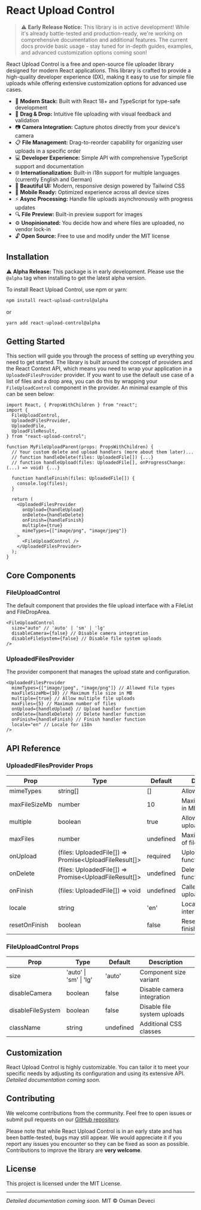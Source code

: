 # React Upload Control

> ⚠️ **Early Release Notice:** This library is in active development! While it's already battle-tested and production-ready, we're working on comprehensive documentation and additional features. The current docs provide basic usage - stay tuned for in-depth guides, examples, and advanced customization options coming soon!

React Upload Control is a free and open-source file uploader library designed for modern React applications. This library is crafted to provide a high-quality developer experience (DX), making it easy to use for simple file uploads while offering extensive customization options for advanced use cases.

- 🚀 **Modern Stack:** Built with React 18+ and TypeScript for type-safe development
- 📁 **Drag & Drop:** Intuitive file uploading with visual feedback and validation
- 📷 **Camera Integration:** Capture photos directly from your device's camera
- 📋 **File Management:** Drag-to-reorder capability for organizing user uploads in a specific order
- 💻 **Developer Experience:** Simple API with comprehensive TypeScript support and documentation
- 🌐 **Internationalization:** Built-in i18n support for multiple languages (currently English and German)
- 🎨 **Beautiful UI:** Modern, responsive design powered by Tailwind CSS
- 📱 **Mobile Ready:** Optimized experience across all device sizes
- ⚡ **Async Processing:** Handle file uploads asynchronously with progress updates
- 🔍 **File Preview:** Built-in preview support for images
- ⚙️ **Unopinionated:** You decide how and where files are uploaded, no vendor lock-in
- 🔓 **Open Source:** Free to use and modify under the MIT license

## Installation

⚠️ **Alpha Release:** This package is in early development. Please use the `@alpha` tag when installing to get the latest alpha version.

To install React Upload Control, use npm or yarn:

```bash
npm install react-upload-control@alpha
```

or

```bash
yarn add react-upload-control@alpha
```

## Getting Started

This section will guide you through the process of setting up everything you need to get started. The library is built around the concept of providers and the React Context API, which means you need to wrap your application in a `UploadedFilesProvider` provider. If you want to use the default use case of a list of files and a drop area, you can do this by wrapping your `FileUploadControl` component in the provider. An minimal example of this can be seen below:

```tsx
import React, { PropsWithChildren } from "react";
import {
  FileUploadControl,
  UploadedFilesProvider,
  UploadedFile,
  UploadFileResult,
} from "react-upload-control";

function MyFileUploadParent(props: PropsWithChildren) {
  // Your custom delete and upload handlers (more about them later)...
  // function handleDelete(files: UploadedFile[]) {...}
  // function handleUpload(files: UploadedFile[], onProgressChange: (...) => void) {...}

  function handleFinish(files: UploadedFile[]) {
    console.log(files);
  }

  return (
    <UploadedFilesProvider
      onUpload={handleUpload}
      onDelete={handleDelete}
      onFinish={handleFinish}
      multiple={true}
      mimeTypes={["image/png", "image/jpeg"]}
    >
      <FileUploadControl />
    </UploadedFilesProvider>
  );
}
```

## Core Components

### FileUploadControl

The default component that provides the file upload interface with a FileList and FileDropArea.

```tsx
<FileUploadControl
  size="auto" // 'auto' | 'sm' | 'lg'
  disableCamera={false} // Disable camera integration
  disableFileSystem={false} // Disable file system uploads
/>
```

### UploadedFilesProvider

The provider component that manages the upload state and configuration.

```tsx
<UploadedFilesProvider
  mimeTypes={["image/jpeg", "image/png"]} // Allowed file types
  maxFileSizeMb={10} // Maximum file size in MB
  multiple={true} // Allow multiple file uploads
  maxFiles={5} // Maximum number of files
  onUpload={handleUpload} // Upload handler function
  onDelete={handleDelete} // Delete handler function
  onFinish={handleFinish} // Finish handler function
  locale="en" // Locale for i18n
/>
```

## API Reference

### UploadedFilesProvider Props

| Prop          | Type                                                   | Default   | Description                     |
| ------------- | ------------------------------------------------------ | --------- | ------------------------------- |
| mimeTypes     | string[]                                               | []        | Allowed file types              |
| maxFileSizeMb | number                                                 | 10        | Maximum file size in MB         |
| multiple      | boolean                                                | true      | Allow multiple file uploads     |
| maxFiles      | number                                                 | undefined | Maximum number of files         |
| onUpload      | (files: UploadedFile[]) => Promise<UploadFileResult[]> | required  | Upload handler function         |
| onDelete      | (files: UploadedFile[]) => Promise<UploadFileResult[]> | undefined | Delete handler function         |
| onFinish      | (files: UploadedFile[]) => void                        | undefined | Called when all uploads finish  |
| locale        | string                                                 | 'en'      | Locale for internationalization |
| resetOnFinish | boolean                                                | false     | Reset state after finish        |

### FileUploadControl Props

| Prop              | Type                   | Default   | Description                 |
| ----------------- | ---------------------- | --------- | --------------------------- |
| size              | 'auto' \| 'sm' \| 'lg' | 'auto'    | Component size variant      |
| disableCamera     | boolean                | false     | Disable camera integration  |
| disableFileSystem | boolean                | false     | Disable file system uploads |
| className         | string                 | undefined | Additional CSS classes      |

## Customization

React Upload Control is highly customizable. You can tailor it to meet your specific needs by adjusting its configuration and using its extensive API. <i> Detailed documentation coming soon. </i>

## Contributing

We welcome contributions from the community. Feel free to open issues or submit pull requests on our [GitHub repository](https://github.com/osmandvc/react-upload-control).

Please note that while React Upload Control is in an early state and has been battle-tested, bugs may still appear. We would appreciate it if you report any issues you encounter so they can be fixed as soon as possible. Contributions to improve the library are **very welcome**.

## License

This project is licensed under the MIT License.

---

<i> Detailed documentation coming soon. </i>
MIT © Osman Deveci
